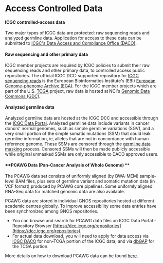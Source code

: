 # Access Controlled Data

#### **ICGC controlled-access data**

Two major types of ICGC data are protected: raw sequencing reads and analyzed germline data. Application for access to these data can be submitted to [ICGC's Data Access and Compliance Office (DACO)][1].

#### **Raw sequencing and other primary data**

ICGC member projects are required by ICGC policies to submit their raw sequencing reads and other primary data, to controlled access public repositories. The official ICGC DCC-supported repository for [ICGC sequencing reads][2] is the European Bioinformatics Institute's (EBI) [European Genome-phenome Archive (EGA)][3]. For the ICGC member projects which are part of the U.S. [TCGA][4] project, raw data is hosted at NCI's [Genomic Data Commons (GDC)](https://gdc.cancer.gov/).

#### **Analyzed germline data**

Analyzed germline data are hosted at the ICGC DCC and accessible through the [ICGC Data Portal][7]. Analyzed germline data include variants in cancer donors' normal genomes, such as simple germline variations (SGV), and a very small portion of the simple somatic mutations (SSM) that could leak germline information, ie, alleles that are not in concordance with human reference genome. These SSMs are censored through the [germline data masking][8] process. Censored SSMs will then be made publicly accessible while original unmasked SSMs are only accessible to DACO approved users.

#### **PCAWG Data (Pan-Cancer Analysis of Whole Genome) **

The PCAWG data set consists of uniformly aligned (by BWA-MEM) sample-level BAM files, plus sets of germline variant and somatic mutation data (in VCF format) produced by PCAWG core pipelines. Some uniformly aligned RNA-Seq data for matched genomic data are also available.

PCAWG data are stored in individual GNOS repositories hosted at different academic centres globally. To improve accessibility some data entries have been synchronized among GNOS repositories.

* You can browse and search for PCAWG data files on ICGC Data Portal - Repository Browser [https://dcc.icgc.org/repositories](https://dcc.icgc.org/repositories).
* For actual data download, you will need to apply for data access via [ICGC DACO][1] for non-TCGA portion of the ICGC data, and via [dbGAP][10] for the TCGA portion.

More details on how to download PCAWG data can be found [here](/pcawg/data/).

[1]: https://daco.icgc-argo.org/
[2]: https://ega-archive.org/dacs/EGAC00001000010
[3]: https://ega-archive.org/
[4]: http://cancergenome.nih.gov/
[5]: http://tcga-data.nci.nih.gov/
[6]: https://cghub.ucsc.edu/
[7]: http://dcc.icgc.org
[8]: methods#germline-data-masking
[9]: http://pancancer.info/
[10]: http://www.ncbi.nlm.nih.gov/projects/gap/cgi-bin/study.cgi?study_id=phs000178.v5.p5
[11]: https://tcga-data.nci.nih.gov/docs/publications/tcga/
